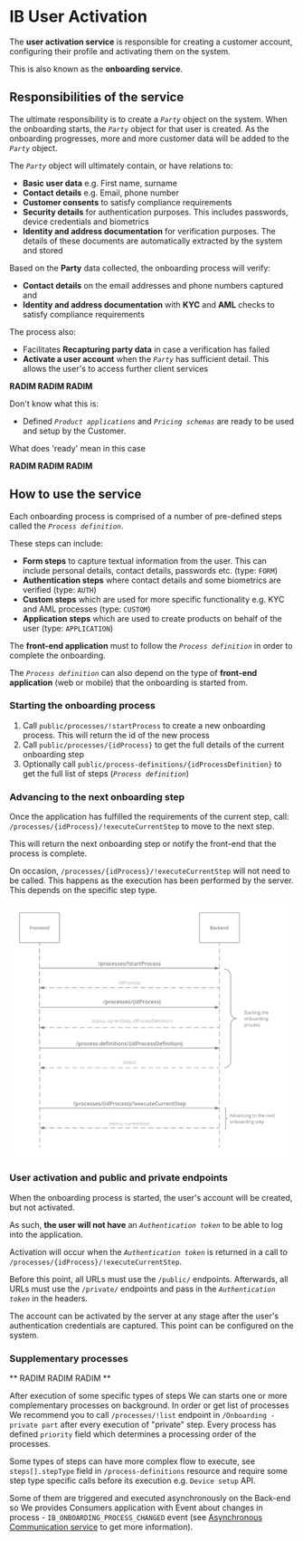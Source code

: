 # IB User Activation

The **user activation service** is responsible for creating a customer account, configuring their profile and activating them on the system.

This is also known as the **onboarding service**.

## Responsibilities of the service

The ultimate responsibility is to create a *`Party`* object on the system. When the onboarding starts, the *`Party`* object for that user is created. As the onboarding progresses, more and more customer data will be added to the *`Party`* object.

The *`Party`* object will ultimately contain, or have relations to:
* **Basic user data** e.g. First name, surname
* **Contact details** e.g. Email, phone number
* **Customer consents** to satisfy compliance requirements
* **Security details** for authentication purposes. This includes passwords, device credentials and biometrics
* **Identity and address documentation** for verification purposes. The details of these documents are automatically extracted by the system and stored

Based on the **Party** data collected, the onboarding process will verify:
* **Contact details** on the email addresses and phone numbers captured and
* **Identity and address documentation** with **KYC** and **AML** checks to satisfy compliance requirements

The process also:
* Facilitates **Recapturing party data** in case a verification has failed
* **Activate a user account** when the *`Party`* has sufficient detail. This allows the user's to access further client services

**RADIM RADIM RADIM**

Don't know what this is:
* Defined *`Product applications`* and *`Pricing schemas`* are ready to be used and setup by the Customer.

What does 'ready' mean in this case

**RADIM RADIM RADIM**




## How to use the service

Each onboarding process is comprised of a number of pre-defined steps called the *`Process definition`*.

These steps can include:
* **Form steps** to capture textual information from the user. This can include personal details, contact details, passwords etc. (type: `FORM`)
* **Authentication steps** where contact details and some biometrics are verified (type: `AUTH`)
* **Custom steps** which are used for more specific functionality e.g. KYC and AML processes (type: `CUSTOM`)
* **Application steps** which are used to create products on behalf of the user (type: `APPLICATION`)

The **front-end application** must to follow the *`Process definition`* in order to complete the onboarding.

The *`Process definition`* can also depend on the type of **front-end application** (web or mobile) that the onboarding is started from.

### Starting the onboarding process

1. Call `public/processes/!startProcess` to create a new onboarding process. This will return the id of the new process
2. Call `public/processes/{idProcess}` to get the full details of the current onboarding step
3. Optionally call `public/process-definitions/{idProcessDefinition}` to get the full list of steps (*`Process definition`*)

### Advancing to the next onboarding step

Once the application has fulfilled the requirements of the current step, call: `/processes/{idProcess}/!executeCurrentStep` to move to the next step.

This will return the next onboarding step or notify the front-end that the process is complete.

On occasion, `/processes/{idProcess}/!executeCurrentStep` will not need to be called. This happens as the execution has been performed by the server. This depends on the specific step type.

![How to use the service](onboarding-how-to-use-the-service.png)

### User activation and public and private endpoints

When the onboarding process is started, the user's account will be created, but not activated.

As such, **the user will not have** an *`Authentication token`* to be able to log into the application.

Activation will occur when the *`Authentication token`* is returned in a call to `/processes/{idProcess}/!executeCurrentStep`.

Before this point, all URLs must use the `/public/` endpoints. Afterwards, all URLs must use the `/private/` endpoints and pass in the *`Authentication token`* in the headers.

The account can be activated by the server at any stage after the user's authentication credentials are captured. This point can be configured on the system.

### Supplementary processes

** RADIM RADIM RADIM **

After execution of some specific types of steps We can starts one or more complementary processes on background. In order or get list of processes We recommend you to call `/processes/!list` endpoint in `/Onboarding - private part` after every execution of "private" step. Every process has defined `priority` field which determines a processing order of the processes.

Some types of steps can have more complex flow to execute, see `steps[].stepType` field in `/process-definitions` resource and require some step type specific calls before its execution e.g. `Device setup` API.

Some of them are triggered and executed asynchronously on the Back-end so We provides Consumers application with Event about changes in process  - `IB_ONBOARDING_PROCESS_CHANGED` event (see [Asynchronous Communication service](mw-gen-asynccomm-ib.md) to get more information).
